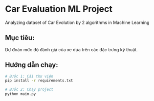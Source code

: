 # Car Evaluation ML Project 
Analyzing dataset of Car Evolution by 2 algorithms in Machine Learning 
## Mục tiêu:
Dự đoán mức độ đánh giá của xe dựa trên các đặc trưng kỹ thuật.
## Hướng dẫn chạy:
```bash
# Bước 1: Cài thư viện
pip install -r requirements.txt

# Bước 2: Chạy project
python main.py
